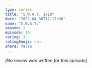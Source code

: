 ```yaml
---
type: series
title: "S.W.A.T. 1x19"
date: "2022-04-06T17:17:06"
name: "S.W.A.T."
season: 1
episode: 19
rating: 3
ratingEmoji: ⭐️⭐️⭐️
share: false
---
```


*[No review was written for this episode]*
